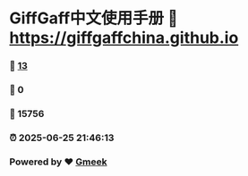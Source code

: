 # GiffGaff中文使用手册 :link: https://giffgaffchina.github.io 
### :page_facing_up: [13](https://giffgaffchina.github.io/tag.html) 
### :speech_balloon: 0 
### :hibiscus: 15756 
### :alarm_clock: 2025-06-25 21:46:13 
### Powered by :heart: [Gmeek](https://github.com/Meekdai/Gmeek)
